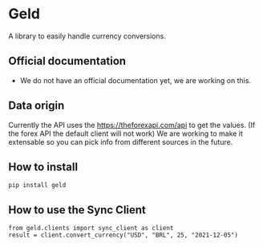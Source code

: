 # Geld

A library to easily handle currency conversions.


## Official documentation
- We do not have an official documentation yet, we are working on this.

## Data origin
Currently the API uses the https://theforexapi.com/api to get the values. (If the forex API the default client will not work)
We are working to make it extensable so you can pick info from different sources in the future.


## How to install

```
pip install geld
```

## How to use the Sync Client

```
from geld.clients import sync_client as client
result = client.convert_currency("USD", "BRL", 25, "2021-12-05")
```